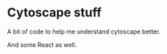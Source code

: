 Cytoscape stuff
===============

A bit of code to help me understand cytoscape better.

And some React as well.